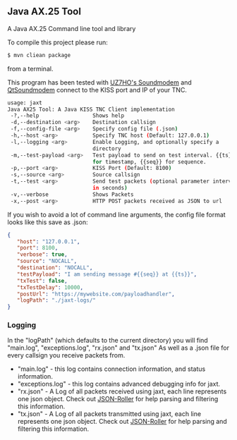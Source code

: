 ## Java AX.25 Tool

A Java AX.25 Command line tool and library

To compile this project please run:
```bash
$ mvn cliean package
```
from a terminal.

This program has been tested with [UZ7HO's Soundmodem](https://uz7.ho.ua/packetradio.htm) and [QtSoundmodem](https://www.cantab.net/users/john.wiseman/Documents/QtSoundModem.html) connect to the KISS port and IP of your TNC.

```bash
usage: jaxt
Java AX25 Tool: A Java KISS TNC Client implementation
 -?,--help                 Shows help
 -d,--destination <arg>    Destination callsign
 -f,--config-file <arg>    Specify config file (.json)
 -h,--host <arg>           Specify TNC host (Default: 127.0.0.1)
 -l,--logging <arg>        Enable Logging, and optionally specify a
                           directory
 -m,--test-payload <arg>   Test payload to send on test interval. {{ts}}
                           for timestamp, {{seq}} for sequence.
 -p,--port <arg>           KISS Port (Default: 8100)
 -s,--source <arg>         Source callsign
 -t,--test <arg>           Send test packets (optional parameter interval
                           in seconds)
 -v,--verbose              Shows Packets
 -x,--post <arg>           HTTP POST packets received as JSON to url
 ```

 If you wish to avoid a lot of command line arguments, the config file format looks like this save as .json:

 ```json
{
    "host": "127.0.0.1",
    "port": 8100,
    "verbose": true,
    "source": "NOCALL",
    "destination": "NOCALL",
    "testPayload": "I am sending message #{{seq}} at {{ts}}",
    "txTest": false,
    "txTestDelay": 10000,
    "postUrl": "https://mywebsite.com/payloadhandler",
    "logPath": "./jaxt-logs/"
}
 ```

 ### Logging

In the "logPath" (which defaults to the current directory) you will find "main.log", "exceptions.log", "rx.json" and "tx.json" As well as a .json file for every callsign you receive packets from.

* "main.log" - this log contains connection information, and status information.
* "exceptions.log" - this log contains advanced debugging info for jaxt.
* "rx.json" - A Log of all packets received using jaxt, each line represents one json object. Check out [JSON-Roller](https://openstatic.org/projects/json-roller/) for help parsing and filtering this information.
* "tx.json" - A Log of all packets transmitted using jaxt, each line represents one json object. Check out [JSON-Roller](https://openstatic.org/projects/json-roller/) for help parsing and filtering this information.